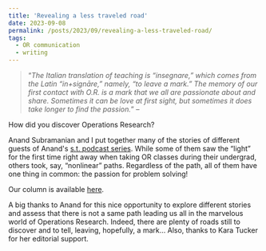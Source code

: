 ```yaml
---
title: 'Revealing a less traveled road'
date: 2023-09-08
permalink: /posts/2023/09/revealing-a-less-traveled-road/
tags:
  - OR communication
  - writing
---
```


> “*The Italian translation of teaching is “insegnare,” which comes from the Latin “in+signāre,” namely, “to leave a mark.” The memory of our first contact with O.R. is a mark that we all are passionate about and share. Sometimes it can be love at first sight, but sometimes it does take longer to find the passion.*” –

How did you discover Operations Research?

Anand Subramanian and I put together many of the stories of different guests of Anand's [s.t. podcast series](https://www.youtube.com/@Subjectto_). While some of them saw the “light” for the first time right away when taking OR classes during their undergrad, others took, say, “nonlinear” paths. Regardless of the path, all of them have one thing in common: the passion for problem solving!

Our column is available [here](https://pubsonline.informs.org/do/10.1287/orms.2023.03.03/full/).

A big thanks to Anand for this nice opportunity to explore different stories and assess that there is not a same path leading us all in the marvelous world of Operations Research. Indeed, there are plenty of roads still to discover and to tell, leaving, hopefully, a mark... Also, thanks to Kara Tucker for her editorial support.
